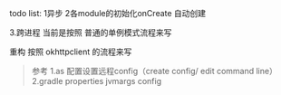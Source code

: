 todo list:
1异步
2各module的初始化onCreate 自动创建





3.跨进程
当前是按照 普通的单例模式流程来写


重构 按照 okhttpclient 的流程来写


>参考
1.as 配置设置远程config（create config/ edit command line）
2.gradle properties jvmargs config
